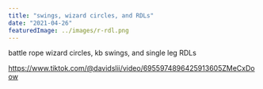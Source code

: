 ```yaml
---
title: "swings, wizard circles, and RDLs"
date: "2021-04-26"
featuredImage: ../images/r-rdl.png
---
```


battle rope wizard circles, kb swings, and single leg RDLs

https://www.tiktok.com/@davidslii/video/6955974896425913605ZMeCxDoow